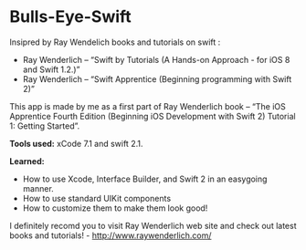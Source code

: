 # Bulls-Eye-Swift
Insipred by Ray Wendelich books and tutorials on swift :
- Ray Wenderlich – “Swift by Tutorials (A Hands-on Approach - for iOS 8 and Swift 1.2.)”
- Ray Wenderlich – “Swift Apprentice (Beginning programming with Swift 2)”

This app is made by me as a first part of Ray Wenderlich book – “The iOS Apprentice Fourth Edition (Beginning iOS Development with Swift 2) Tutorial 1: Getting Started”.

__Tools used:__ xCode 7.1 and swift 2.1.

__Learned:__ 
- How to use Xcode, Interface Builder, and Swift 2 in an easygoing manner.
- How to use standard UIKit components
- How to customize them to make them look good!

I definitely recomd you to visit Ray Wenderlich web site and check out latest books and tutorials! - http://www.raywenderlich.com/
